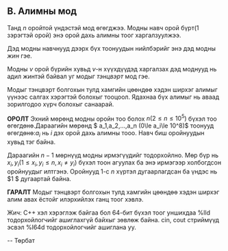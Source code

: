 B. Алимны мод
-------------

Танд $n$ оройтой үндэстэй мод өгөгджээ. Модны навч орой бүрт(1 зэрэгтэй орой) энэ орой дахь алимны тоог харгалзуулжээ.

Дэд модны навчнууд дээрх бүх тоонуудын нийлбэрийг энэ дэд модны *жин* гэе. 

Модны $v$ орой бүрийн хувьд $v$-н хүүхдүүдэд харгалзах дэд моднууд нь адил жинтэй байвал уг модыг *тэнцвэрт* мод гэе.

Модыг тэнцвэрт болгохын тулд хамгийн цөөндөө хэдэн ширхэг алимыг үүнээс салгах хэрэгтэй болохыг тооцоол. Ядахнаа бүх алимыг нь аваад зорилгодоо хүрч болохыг санаарай.

**ОРОЛТ**
Эхний мөрөнд модны оройн тоо болох $n (2\le n\le 10^5)$ бүхэл тоо өгөгдөнө.Дараагийн мөрөнд  $ a_1,a_2,...,a_n (0\le a_i\le 10^8)$ тоонууд өгөгдөнө:$a_i$ нь $i$ дэх орой дахь алимны тооо. Навч биш оройнуудын хувьд тэг байна.

Дараагийн  $n - 1$ мөрнүүд модны ирмэгүүдийг тодорхойлно. Мөр бүр нь $x_i,y_i (1\le x_i,y_i\le n,x_i\not=y_i)$ бүхэл тоон агуулах ба энэ ирмэгээр холбогдсон оройнуудыг илтгэнэ. Оройнууд $1$-с $n$ хүртэл дугаарлагдсан ба үндэс нь  $1 $ дугаартай байна.

**ГАРАЛТ**
Модыг тэнцвэрт болгохын тулд хамгийн цөөндөө хэдэн ширхэг алим авах ёстойг илэрхийлэх ганц тоог хэвлэ.

Жич: С++ хэл хэрэглэж байгаа бол 64-бит бүхэл тоог уншихдаа %lld тодорхойлогчийг ашиглахгүй байхыг зөвлөж байна. cin, cout стриймүүд эсвэл  %I64d тодорхойлогчийг ашиглана уу.

-- Төрбат

